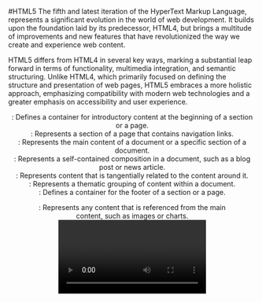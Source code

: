 #HTML5
 The fifth and latest iteration of the HyperText Markup Language, represents a significant evolution in the world of web development. It builds upon the foundation laid by its predecessor, HTML4, but brings a multitude of improvements and new features that have revolutionized the way we create and experience web content.

HTML5 differs from HTML4 in several key ways, marking a substantial leap forward in terms of functionality, multimedia integration, and semantic structuring. Unlike HTML4, which primarily focused on defining the structure and presentation of web pages, HTML5 embraces a more holistic approach, emphasizing compatibility with modern web technologies and a greater emphasis on accessibility and user experience.


<header>: Defines a container for introductory content at the beginning of a section or a page.
<nav>: Represents a section of a page that contains navigation links.
<main>: Represents the main content of a document or a specific section of a document.
<article>: Represents a self-contained composition in a document, such as a blog post or news article.
<aside>: Represents content that is tangentially related to the content around it.
<section>: Represents a thematic grouping of content within a document.
<footer>: Defines a container for the footer of a section or a page.
<figure>: Represents any content that is referenced from the main content, such as images or charts.
<video>: Embeds video content in a document, with built-in controls for playback.
<audio>: Embeds audio content in a document, with built-in controls for playback.
<time>: Represents a specific period in time or a range of time and can include a machine-readable datetime attribute.
